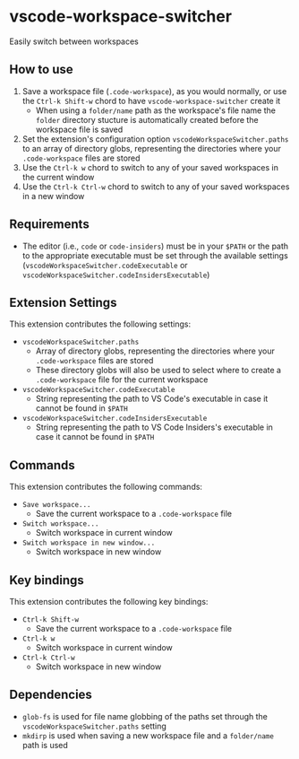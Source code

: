 # vscode-workspace-switcher

Easily switch between workspaces

## How to use

1. Save a workspace file (`.code-workspace`), as you would normally, or use the `Ctrl-k Shift-w` chord to have `vscode-workspace-switcher` create it
    - When using a `folder/name` path as the workspace's file name the `folder` directory stucture is automatically created before the workspace file is saved
2. Set the extension's configuration option `vscodeWorkspaceSwitcher.paths` to an array of directory globs, representing the directories where your `.code-workspace` files are stored
3. Use the `Ctrl-k w` chord to switch to any of your saved workspaces in the current window
4. Use the `Ctrl-k Ctrl-w` chord to switch to any of your saved workspaces in a new window

## Requirements

* The editor (i.e., `code` or `code-insiders`) must be in your `$PATH`
  or the path to the appropriate executable must be set through the available settings
  (`vscodeWorkspaceSwitcher.codeExecutable` or `vscodeWorkspaceSwitcher.codeInsidersExecutable`)

## Extension Settings

This extension contributes the following settings:

* `vscodeWorkspaceSwitcher.paths`
  * Array of directory globs, representing the directories where your `.code-workspace` files are stored
  * These directory globs will also be used to select where to create a `.code-workspace` file for the current workspace
* `vscodeWorkspaceSwitcher.codeExecutable`
  * String representing the path to VS Code's executable in case it cannot be found in `$PATH`
* `vscodeWorkspaceSwitcher.codeInsidersExecutable`
  * String representing the path to VS Code Insiders's executable in case it cannot be found in `$PATH`

## Commands

This extension contributes the following commands:

* `Save workspace...`
  * Save the current workspace to a `.code-workspace` file
* `Switch workspace...`
  * Switch workspace in current window
* `Switch workspace in new window...`
  * Switch workspace in new window

## Key bindings

This extension contributes the following key bindings:

* `Ctrl-k Shift-w`
  * Save the current workspace to a `.code-workspace` file
* `Ctrl-k w`
  * Switch workspace in current window
* `Ctrl-k Ctrl-w`
  * Switch workspace in new window

## Dependencies

* `glob-fs` is used for file name globbing of the paths set through the `vscodeWorkspaceSwitcher.paths` setting
* `mkdirp` is used when saving a new workspace file and a `folder/name` path is used
